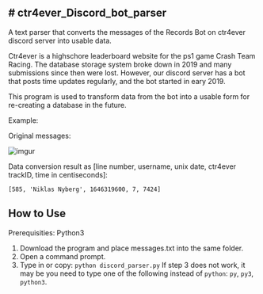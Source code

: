 <h2># ctr4ever_Discord_bot_parser</h2>
A text parser that converts the messages of the Records Bot on ctr4ever discord server into usable data.

Ctr4ever is a highschore leaderboard website for the ps1 game Crash Team Racing.
The database storage system broke down in 2019 and many submissions since then were lost.
However, our discord server has a bot that posts time updates regularly, and the bot started in eary 2019.

This program is used to transform data from the bot into a usable form for re-creating a database in the future.

Example:

Original messages:

![imgur](https://imgur.com/a/rD9ypGV)

Data conversion result as [line number, username, unix date, ctr4ever trackID, time in centiseconds]:

```[585, 'Niklas Nyberg', 1646319600, 7, 7424]```

<h2>How to Use</h2>

Prerequisities: Python3

1. Download the program and place messages.txt into the same folder.
2. Open a command prompt.
3. Type in or copy: ```python discord_parser.py```
If step 3 does not work, it may be you need to type one of the following instead of ```python```: ```py```, ```py3```, ```python3```.
